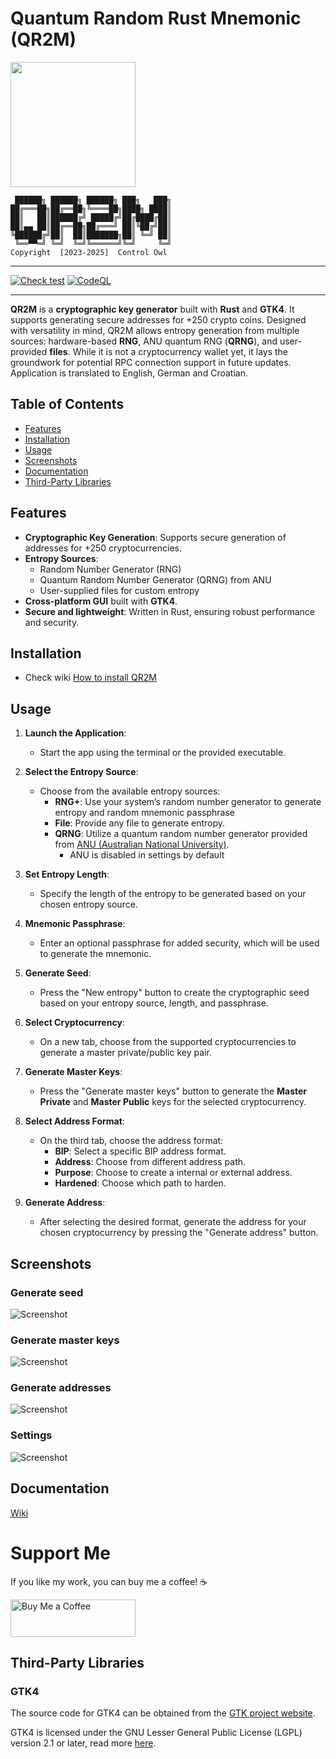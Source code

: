 # Quantum Random Rust Mnemonic (QR2M)

<img src="./res/logo/logo.svg" width="200" height="200" />

```
 ██████╗ ██████╗ ██████╗ ███╗   ███╗
██╔═══██╗██╔══██╗╚════██╗████╗ ████║
██║   ██║██████╔╝ █████╔╝██╔████╔██║
██║▄▄ ██║██╔══██╗██╔═══╝ ██║╚██╔╝██║
╚██████╔╝██║  ██║███████╗██║ ╚═╝ ██║
 ╚══▀▀═╝ ╚═╝  ╚═╝╚══════╝╚═╝     ╚═╝
Copyright  [2023-2025]  Control Owl
```

---

[![Check test](https://github.com/control-owl/QR2M/actions/workflows/check-test.yml/badge.svg?branch=master)](https://github.com/control-owl/QR2M/actions/workflows/check-test.yml)
[![CodeQL](https://github.com/control-owl/QR2M/actions/workflows/github-code-scanning/codeql/badge.svg?branch=master)](https://github.com/control-owl/QR2M/actions/workflows/github-code-scanning/codeql)

---

**QR2M** is a **cryptographic key generator** built with **Rust** and **GTK4**. It supports generating secure addresses for +250 crypto coins. Designed with versatility in mind, QR2M allows entropy generation from multiple sources: hardware-based **RNG**, ANU quantum RNG (**QRNG**), and user-provided **files**. While it is not a cryptocurrency wallet yet, it lays the groundwork for potential RPC connection support in future updates. Application is translated to English, German and Croatian.

## Table of Contents

- [Features](#features)
- [Installation](#installation)
- [Usage](#usage)
- [Screenshots](#screenshots)
- [Documentation](#documentation)
- [Third-Party Libraries](#third-party-libraries)


## Features

- **Cryptographic Key Generation**: Supports secure generation of addresses for +250 cryptocurrencies.
- **Entropy Sources**:
  - Random Number Generator (RNG)
  - Quantum Random Number Generator (QRNG) from ANU
  - User-supplied files for custom entropy
- **Cross-platform GUI** built with **GTK4**.
- **Secure and lightweight**: Written in Rust, ensuring robust performance and security.


## Installation

- Check wiki [How to install QR2M](https://github.com/control-owl/QR2M/wiki/Installation#how-to-install-qr2m)

## Usage

1. **Launch the Application**:
   - Start the app using the terminal or the provided executable.

2. **Select the Entropy Source**:
   - Choose from the available entropy sources:
      - **RNG+**: Use your system’s random number generator to generate entropy and random mnemonic passphrase
      - **File**: Provide any file to generate entropy.
      - **QRNG**: Utilize a quantum random number generator provided from [ANU (Australian National University)](https://qrng.anu.edu.au/).
         - ANU is disabled in settings by default

3. **Set Entropy Length**:
    - Specify the length of the entropy to be generated based on your chosen entropy source.

4. **Mnemonic Passphrase**:
    - Enter an optional passphrase for added security, which will be used to generate the mnemonic.

5. **Generate Seed**:
    - Press the "New entropy" button to create the cryptographic seed based on your entropy source, length, and passphrase.

6. **Select Cryptocurrency**:
   - On a new tab, choose from the supported cryptocurrencies to generate a master private/public key pair.

7. **Generate Master Keys**:
   - Press the "Generate master keys" button to generate the **Master Private** and **Master Public** keys for the selected cryptocurrency.

8. **Select Address Format**:
   - On the third tab, choose the address format:
     - **BIP**: Select a specific BIP address format.
     - **Address**: Choose from different address path.
     - **Purpose**: Choose to create a internal or external address.
     - **Hardened**: Choose which path to harden.

9. **Generate Address**:
   - After selecting the desired format, generate the address for your chosen cryptocurrency by pressing the "Generate address" button.


## Screenshots

### Generate seed
![Screenshot](./doc/preview/0.41.1-1.png "Preview")

### Generate master keys
![Screenshot](./doc/preview/0.41.1-2.png "Preview")

### Generate addresses
![Screenshot](./doc/preview/0.41.1-3.png "Preview")

### Settings
![Screenshot](./doc/preview/0.41.1-4.png "Preview")


## Documentation

[Wiki](https://github.com/control-owl/QR2M/wiki)


# Support Me

If you like my work, you can buy me a coffee! ☕  

<a href="https://buymeacoffee.com/qr2m">
  <img src="https://cdn.buymeacoffee.com/buttons/v2/default-yellow.png" alt="Buy Me a Coffee" width="200" height="60">
</a>


## Third-Party Libraries

### GTK4

The source code for GTK4 can be obtained from the [GTK project website](https://www.gtk.org/).

GTK4 is licensed under the GNU Lesser General Public License (LGPL) version 2.1 or later, read more [here](/LICENSE-LGPL-2.1.txt).
